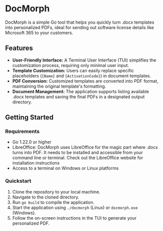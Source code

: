 # DocMorph

DocMorph is a simple Go tool that helps you quickly turn .docx templates into personalized PDFs, ideal for sending out software license details like Microsoft 365 to your customers. 

## Features

- **User-Friendly Interface:** A Terminal User Interface (TUI) simplifies the customization process, requiring only minimal user input.
- **Template Customization:** Users can easily replace specific placeholders (`{Name}` and `{ActivationCode}`) in document templates.
- **PDF Conversion:** Customized templates are converted into PDF format, maintaining the original template's formatting.
- **Document Management:** The application supports listing available .docx templates and saving the final PDFs in a designated output directory.

## Getting Started

### Requirements

- Go 1.22.0 or higher
- LibreOffice: DocMorph uses LibreOffice for the magic part where .docx turns into PDF. It needs to be installed and accessible from your command line or terminal. Check out the LibreOffice website for installation instructions
- Access to a terminal on Windows or Linux platforms

### Quickstart

1. Clone the repository to your local machine.
2. Navigate to the cloned directory.
3. Run `go build` to compile the application.
4. Start the application using `./docmorph` (Linux) or `docmorph.exe` (Windows).
5. Follow the on-screen instructions in the TUI to generate your personalized PDF.
